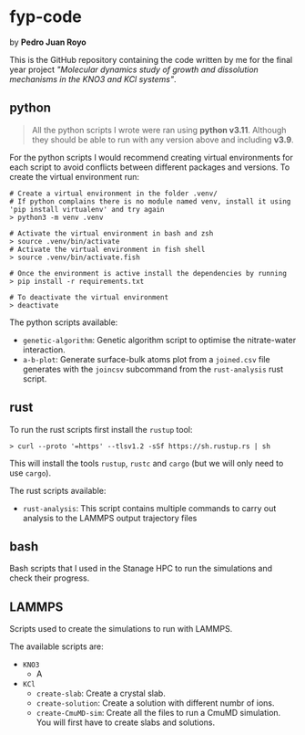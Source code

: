 # fyp-code

by **Pedro Juan Royo**

This is the GitHub repository containing the code written by me for the final year project *"Molecular dynamics study of growth and dissolution mechanisms in the KNO3 and KCl systems"*.

## python

> All the python scripts I wrote were ran using **python v3.11**. Although they should be able to run with any version above and including **v3.9**.

For the python scripts I would recommend creating virtual environments for each script to avoid conflicts between different packages and versions. To create the virtual environment run:

```shell
# Create a virtual environment in the folder .venv/
# If python complains there is no module named venv, install it using 'pip install virtualenv' and try again
> python3 -m venv .venv

# Activate the virtual environment in bash and zsh
> source .venv/bin/activate
# Activate the virtual environment in fish shell
> source .venv/bin/activate.fish

# Once the environment is active install the dependencies by running
> pip install -r requirements.txt

# To deactivate the virtual environment
> deactivate
```

The python scripts available:

- `genetic-algorithm`: Genetic algorithm script to optimise the nitrate-water interaction.
- `a-b-plot`: Generate surface-bulk atoms plot from a `joined.csv` file generates with the `joincsv` subcommand from the `rust-analysis` rust script.

## rust

To run the rust scripts first install the `rustup` tool:

```shell
> curl --proto '=https' --tlsv1.2 -sSf https://sh.rustup.rs | sh
```

This will install the tools `rustup`, `rustc` and `cargo` (but we will only need to use `cargo`).

The rust scripts available:

- `rust-analysis`: This script contains multiple commands to carry out analysis to the LAMMPS output trajectory files

## bash

Bash scripts that I used in the Stanage HPC to run the simulations and check their progress.

## LAMMPS

Scripts used to create the simulations to run with LAMMPS.

The available scripts are:

- `KNO3`
  - A
- `KCl`
  - `create-slab`: Create a crystal slab.
  - `create-solution`: Create a solution with different numbr of ions.
  - `create-CmuMD-sim`: Create all the files to run a CmuMD simulation. You will first have to create slabs and solutions.
